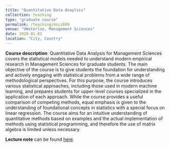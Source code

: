 ```yaml
---
title: "Quantitative Data Anaylsis"
collection: teaching
type: "graduate course"
permalink: /teaching/msci609
venue: "UWaterloo, Management Sciences"
date: 2020-01-01
location: "City, Country"
---
```

**Course description**: Quantitative Data Analysis for Management Sciences covers the statistical models needed to understand modern empirical research in Management Sciences for graduate students. The main objective of the course is to give students the foundation for understanding and actively engaging with statistical problems from a wide range of methodological perspectives. For this purpose, the course introduces various statistical approaches, including those used in modern machine learning, and prepares students for upper-level courses specialized in the application of each approach. While the course provides a useful comparison of competing methods, equal emphasis is given to the understanding of foundational concepts in statistics with a special focus on linear regression. The course aims for an intuitive understanding of quantitative methods based on examples and the actual implementation of methods using statistical programming, and therefore the use of matrix algebra is limited unless necessary.  

**Lecture note** can be found [here](http://yangjh2612.github.io/files/qda_lecture_note.pdf).
